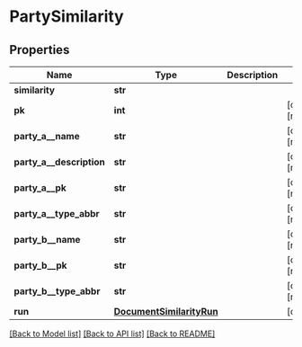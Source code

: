# PartySimilarity


## Properties
Name | Type | Description | Notes
------------ | ------------- | ------------- | -------------
**similarity** | **str** |  | 
**pk** | **int** |  | [optional] [readonly] 
**party_a__name** | **str** |  | [optional] [readonly] 
**party_a__description** | **str** |  | [optional] [readonly] 
**party_a__pk** | **str** |  | [optional] [readonly] 
**party_a__type_abbr** | **str** |  | [optional] [readonly] 
**party_b__name** | **str** |  | [optional] [readonly] 
**party_b__pk** | **str** |  | [optional] [readonly] 
**party_b__type_abbr** | **str** |  | [optional] [readonly] 
**run** | [**DocumentSimilarityRun**](DocumentSimilarityRun.md) |  | [optional] 

[[Back to Model list]](../README.md#documentation-for-models) [[Back to API list]](../README.md#documentation-for-api-endpoints) [[Back to README]](../README.md)


